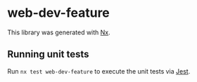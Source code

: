 # web-dev-feature

This library was generated with [Nx](https://nx.dev).

## Running unit tests

Run `nx test web-dev-feature` to execute the unit tests via [Jest](https://jestjs.io).
